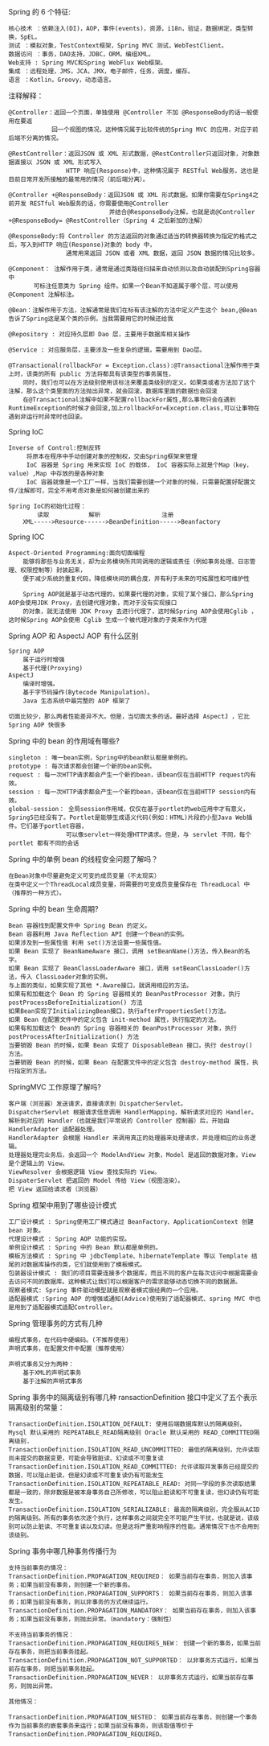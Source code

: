 Spring 的 6 个特征:

    核心技术 ：依赖注入(DI)，AOP，事件(events)，资源，i18n，验证，数据绑定，类型转换，SpEL。
    测试 ：模拟对象，TestContext框架，Spring MVC 测试，WebTestClient。
    数据访问 ：事务，DAO支持，JDBC，ORM，编组XML。
    Web支持 : Spring MVC和Spring WebFlux Web框架。
    集成 ：远程处理，JMS，JCA，JMX，电子邮件，任务，调度，缓存。
    语言 ：Kotlin，Groovy，动态语言。

注释解释：
    
    @Controller：返回一个页面，单独使用 @Controller 不加 @ResponseBody的话一般使用在要返
                回一个视图的情况，这种情况属于比较传统的Spring MVC 的应用，对应于前后端不分离的情况。
                
    @RestController：返回JSON 或 XML 形式数据，@RestController只返回对象，对象数据直接以 JSON 或 XML 形式写入 
                    HTTP 响应(Response)中，这种情况属于 RESTful Web服务，这也是目前日常开发所接触的最常用的情况（前后端分离）。
    
    @Controller +@ResponseBody：返回JSON 或 XML 形式数据。如果你需要在Spring4之前开发 RESTful Web服务的话，你需要使用@Controller 
                                并结合@ResponseBody注解，也就是说@Controller +@ResponseBody= @RestController（Spring 4 之后新加的注解）
                                
    @ResponseBody:将 Controller 的方法返回的对象通过适当的转换器转换为指定的格式之后，写入到HTTP 响应(Response)对象的 body 中，
                    通常用来返回 JSON 或者 XML 数据，返回 JSON 数据的情况比较多。
    
    @Component： 注解作用于类，通常是通过类路径扫描来自动侦测以及自动装配到Spring容器中
           可标注任意类为 Spring 组件。如果一个Bean不知道属于哪个层，可以使用@Component 注解标注。
    
    @Bean：注解作用于方法，注解通常是我们在标有该注解的方法中定义产生这个 bean,@Bean告诉了Spring这是某个类的示例，当我需要用它的时候还给我
    
    @Repository : 对应持久层即 Dao 层，主要用于数据库相关操作
    
    @Service : 对应服务层，主要涉及一些复杂的逻辑，需要用到 Dao层。
    
    @Transactional(rollbackFor = Exception.class):@Transactional注解作用于类上时，该类的所有 public 方法将都具有该类型的事务属性，
        同时，我们也可以在方法级别使用该标注来覆盖类级别的定义。如果类或者方法加了这个注解，那么这个类里面的方法抛出异常，就会回滚，数据库里面的数据也会回滚
        在@Transactional注解中如果不配置rollbackFor属性,那么事物只会在遇到RuntimeException的时候才会回滚,加上rollbackFor=Exception.class,可以让事物在遇到非运行时异常时也回滚。
        
Spring IoC
    
    Inverse of Control:控制反转
         将原本在程序中手动创建对象的控制权，交由Spring框架来管理
         IoC 容器是 Spring 用来实现 IoC 的载体， IoC 容器实际上就是个Map（key，value）,Map 中存放的是各种对象
         IoC 容器就像是一个工厂一样，当我们需要创建一个对象的时候，只需要配置好配置文件/注解即可，完全不用考虑对象是如何被创建出来的
    
    Spring IoC的初始化过程：
            读取           解析                 注册
        XML----->Resource------>BeanDefinition----->Beanfactory

Spring IOC 
    
    Aspect-Oriented Programming:面向切面编程
        能够将那些与业务无关，却为业务模块所共同调用的逻辑或责任（例如事务处理、日志管理、权限控制等）封装起来，
        便于减少系统的重复代码，降低模块间的耦合度，并有利于未来的可拓展性和可维护性
        
        Spring AOP就是基于动态代理的，如果要代理的对象，实现了某个接口，那么Spring AOP会使用JDK Proxy，去创建代理对象，而对于没有实现接口
        的对象，就无法使用 JDK Proxy 去进行代理了，这时候Spring AOP会使用Cglib ，这时候Spring AOP会使用 Cglib 生成一个被代理对象的子类来作为代理
        
Spring AOP 和 AspectJ AOP 有什么区别
    
    Spring AOP 
        属于运行时增强
        基于代理(Proxying)
    AspectJ 
        编译时增强。
        基于字节码操作(Bytecode Manipulation)。
        Java 生态系统中最完整的 AOP 框架了
        
    切面比较少，那么两者性能差异不大。但是，当切面太多的话，最好选择 AspectJ ，它比Spring AOP 快很多
    
Spring 中的 bean 的作用域有哪些?
    
    singleton : 唯一bean实例，Spring中的bean默认都是单例的。
    prototype : 每次请求都会创建一个新的bean实例。
    request : 每一次HTTP请求都会产生一个新的bean，该bean仅在当前HTTP request内有效。
    session : 每一次HTTP请求都会产生一个新的bean，该bean仅在当前HTTP session内有效。
    global-session： 全局session作用域，仅仅在基于portlet的web应用中才有意义，Spring5已经没有了。Portlet是能够生成语义代码(例如：HTML)片段的小型Java Web插件。它们基于portlet容器，
                    可以像servlet一样处理HTTP请求。但是，与 servlet 不同，每个 portlet 都有不同的会话

Spring 中的单例 bean 的线程安全问题了解吗？

    在Bean对象中尽量避免定义可变的成员变量（不太现实）
    在类中定义一个ThreadLocal成员变量，将需要的可变成员变量保存在 ThreadLocal 中（推荐的一种方式）。
    
Spring 中的 bean 生命周期?

    Bean 容器找到配置文件中 Spring Bean 的定义。
    Bean 容器利用 Java Reflection API 创建一个Bean的实例。
    如果涉及到一些属性值 利用 set()方法设置一些属性值。
    如果 Bean 实现了 BeanNameAware 接口，调用 setBeanName()方法，传入Bean的名字。
    如果 Bean 实现了 BeanClassLoaderAware 接口，调用 setBeanClassLoader()方法，传入 ClassLoader对象的实例。
    与上面的类似，如果实现了其他 *.Aware接口，就调用相应的方法。
    如果有和加载这个 Bean 的 Spring 容器相关的 BeanPostProcessor 对象，执行postProcessBeforeInitialization() 方法
    如果Bean实现了InitializingBean接口，执行afterPropertiesSet()方法。
    如果 Bean 在配置文件中的定义包含 init-method 属性，执行指定的方法。
    如果有和加载这个 Bean的 Spring 容器相关的 BeanPostProcessor 对象，执行postProcessAfterInitialization() 方法
    当要销毁 Bean 的时候，如果 Bean 实现了 DisposableBean 接口，执行 destroy() 方法。
    当要销毁 Bean 的时候，如果 Bean 在配置文件中的定义包含 destroy-method 属性，执行指定的方法。
    
SpringMVC 工作原理了解吗?

    客户端（浏览器）发送请求，直接请求到 DispatcherServlet。
    DispatcherServlet 根据请求信息调用 HandlerMapping，解析请求对应的 Handler。
    解析到对应的 Handler（也就是我们平常说的 Controller 控制器）后，开始由 HandlerAdapter 适配器处理。
    HandlerAdapter 会根据 Handler 来调用真正的处理器来处理请求，并处理相应的业务逻辑。
    处理器处理完业务后，会返回一个 ModelAndView 对象，Model 是返回的数据对象，View 是个逻辑上的 View。
    ViewResolver 会根据逻辑 View 查找实际的 View。
    DispaterServlet 把返回的 Model 传给 View（视图渲染）。
    把 View 返回给请求者（浏览器）
    
Spring 框架中用到了哪些设计模式
    
    工厂设计模式 : Spring使用工厂模式通过 BeanFactory、ApplicationContext 创建 bean 对象。
    代理设计模式 : Spring AOP 功能的实现。
    单例设计模式 : Spring 中的 Bean 默认都是单例的。
    模板方法模式 : Spring 中 jdbcTemplate、hibernateTemplate 等以 Template 结尾的对数据库操作的类，它们就使用到了模板模式。
    包装器设计模式 : 我们的项目需要连接多个数据库，而且不同的客户在每次访问中根据需要会去访问不同的数据库。这种模式让我们可以根据客户的需求能够动态切换不同的数据源。
    观察者模式: Spring 事件驱动模型就是观察者模式很经典的一个应用。
    适配器模式 :Spring AOP 的增强或通知(Advice)使用到了适配器模式、spring MVC 中也是用到了适配器模式适配Controller。
    
Spring 管理事务的方式有几种
    
    编程式事务，在代码中硬编码。(不推荐使用)
    声明式事务，在配置文件中配置（推荐使用）
    
    声明式事务又分为两种：
        基于XML的声明式事务
        基于注解的声明式事务
    
Spring 事务中的隔离级别有哪几种
    ransactionDefinition 接口中定义了五个表示隔离级别的常量：
    
    TransactionDefinition.ISOLATION_DEFAULT: 使用后端数据库默认的隔离级别，Mysql 默认采用的 REPEATABLE_READ隔离级别 Oracle 默认采用的 READ_COMMITTED隔离级别.
    TransactionDefinition.ISOLATION_READ_UNCOMMITTED: 最低的隔离级别，允许读取尚未提交的数据变更，可能会导致脏读、幻读或不可重复读
    TransactionDefinition.ISOLATION_READ_COMMITTED: 允许读取并发事务已经提交的数据，可以阻止脏读，但是幻读或不可重复读仍有可能发生
    TransactionDefinition.ISOLATION_REPEATABLE_READ: 对同一字段的多次读取结果都是一致的，除非数据是被本身事务自己所修改，可以阻止脏读和不可重复读，但幻读仍有可能发生。
    TransactionDefinition.ISOLATION_SERIALIZABLE: 最高的隔离级别，完全服从ACID的隔离级别。所有的事务依次逐个执行，这样事务之间就完全不可能产生干扰，也就是说，该级别可以防止脏读、不可重复读以及幻读。但是这将严重影响程序的性能。通常情况下也不会用到该级别。

Spring 事务中哪几种事务传播行为

    支持当前事务的情况：
    TransactionDefinition.PROPAGATION_REQUIRED： 如果当前存在事务，则加入该事务；如果当前没有事务，则创建一个新的事务。
    TransactionDefinition.PROPAGATION_SUPPORTS： 如果当前存在事务，则加入该事务；如果当前没有事务，则以非事务的方式继续运行。
    TransactionDefinition.PROPAGATION_MANDATORY： 如果当前存在事务，则加入该事务；如果当前没有事务，则抛出异常。（mandatory：强制性）
    
    不支持当前事务的情况：
    TransactionDefinition.PROPAGATION_REQUIRES_NEW： 创建一个新的事务，如果当前存在事务，则把当前事务挂起。
    TransactionDefinition.PROPAGATION_NOT_SUPPORTED： 以非事务方式运行，如果当前存在事务，则把当前事务挂起。
    TransactionDefinition.PROPAGATION_NEVER： 以非事务方式运行，如果当前存在事务，则抛出异常。
    
    其他情况：
    
    TransactionDefinition.PROPAGATION_NESTED： 如果当前存在事务，则创建一个事务作为当前事务的嵌套事务来运行；如果当前没有事务，则该取值等价于TransactionDefinition.PROPAGATION_REQUIRED。
